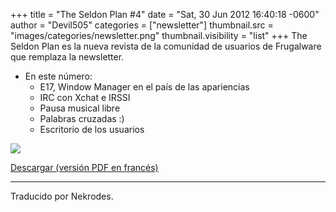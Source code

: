 +++
title = "The Seldon Plan #4"
date = "Sat, 30 Jun 2012 16:40:18 -0600"
author = "Devil505"
categories = ["newsletter"]
thumbnail.src = "images/categories/newsletter.png"
thumbnail.visibility = "list"
+++
The Seldon Plan es la nueva revista de la comunidad de usuarios de Frugalware que remplaza la newsletter.  

* En este número:
	+ E17, Window Manager en el país de las apariencias
	+ IRC con Xchat e IRSSI
	+ Pausa musical libre
	+ Palabras cruzadas :)
	+ Escritorio de los usuarios

  


![](http://ftp.frugalware.org/pub/other/theseldonplan/preview04fr.png)
  

[Descargar (versión PDF en francés)](http://ftp.frugalware.org/pub/other/theseldonplan/theseldonplan_04fr.pdf)  

  



---


 Traducido por Nekrodes.